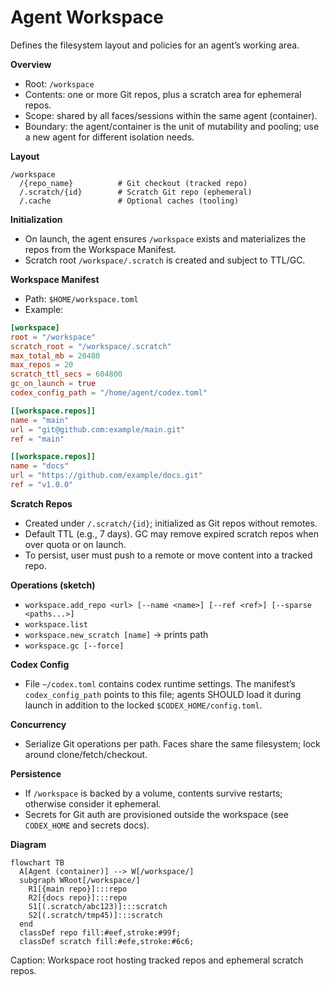 # Agent Workspace

Defines the filesystem layout and policies for an agent’s working area.

**Overview**

- Root: `/workspace`
- Contents: one or more Git repos, plus a scratch area for ephemeral repos.
- Scope: shared by all faces/sessions within the same agent (container).
- Boundary: the agent/container is the unit of mutability and pooling; use a new agent for different isolation needs.

**Layout**

```
/workspace
  /{repo_name}          # Git checkout (tracked repo)
  /.scratch/{id}        # Scratch Git repo (ephemeral)
  /.cache               # Optional caches (tooling)
```

**Initialization**

- On launch, the agent ensures `/workspace` exists and materializes the repos from the Workspace Manifest.
- Scratch root `/workspace/.scratch` is created and subject to TTL/GC.

**Workspace Manifest**

- Path: `$HOME/workspace.toml`
- Example:

```toml
[workspace]
root = "/workspace"
scratch_root = "/workspace/.scratch"
max_total_mb = 20480
max_repos = 20
scratch_ttl_secs = 604800
gc_on_launch = true
codex_config_path = "/home/agent/codex.toml"

[[workspace.repos]]
name = "main"
url = "git@github.com:example/main.git"
ref = "main"

[[workspace.repos]]
name = "docs"
url = "https://github.com/example/docs.git"
ref = "v1.0.0"
```

**Scratch Repos**

- Created under `/.scratch/{id}`; initialized as Git repos without remotes.
- Default TTL (e.g., 7 days). GC may remove expired scratch repos when over quota or on launch.
- To persist, user must push to a remote or move content into a tracked repo.

**Operations (sketch)**

- `workspace.add_repo <url> [--name <name>] [--ref <ref>] [--sparse <paths...>]`
- `workspace.list`
- `workspace.new_scratch [name]` → prints path
- `workspace.gc [--force]`

**Codex Config**

- File `~/codex.toml` contains codex runtime settings. The manifest’s `codex_config_path` points to
  this file; agents SHOULD load it during launch in addition to the locked `$CODEX_HOME/config.toml`.

**Concurrency**

- Serialize Git operations per path. Faces share the same filesystem; lock around clone/fetch/checkout.

**Persistence**

- If `/workspace` is backed by a volume, contents survive restarts; otherwise consider it ephemeral.
- Secrets for Git auth are provisioned outside the workspace (see `CODEX_HOME` and secrets docs).

**Diagram**

```mermaid
flowchart TB
  A[Agent (container)] --> W[/workspace/]
  subgraph WRoot[/workspace/]
    R1[{main repo}]:::repo
    R2[{docs repo}]:::repo
    S1[(.scratch/abc123)]:::scratch
    S2[(.scratch/tmp45)]:::scratch
  end
  classDef repo fill:#eef,stroke:#99f;
  classDef scratch fill:#efe,stroke:#6c6;
```

Caption: Workspace root hosting tracked repos and ephemeral scratch repos.


